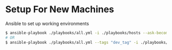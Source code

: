 # Setup For New Machines

Ansible to set up working environments

```bash
$ ansible-playbook ./playbooks/all.yml -i ./playbooks/hosts --ask-become-pass
# OR
$ ansible-playbook ./playbooks/all.yml --tags "dev_tag" -i ./playbooks/hosts --ask-become-pass
```
